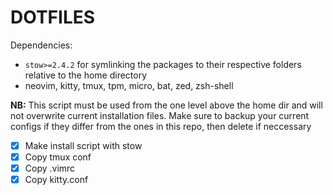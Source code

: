 # DOTFILES 

Dependencies:

- `stow>=2.4.2` for symlinking the packages to their respective folders relative to the home directory
- neovim, kitty, tmux, tpm, micro, bat, zed, zsh-shell

**NB:** This script must be used from the one level above the home dir and will not overwrite current installation files. Make sure to backup your current configs if they differ from the ones in this repo, then delete if neccessary

- [x] Make install script with stow
- [x] Copy tmux conf
- [x] Copy .vimrc
- [x] Copy kitty.conf
